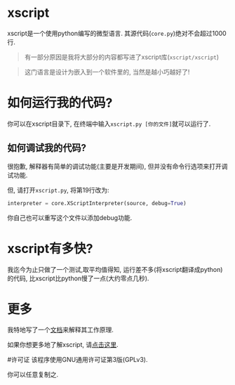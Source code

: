 # xscript
xscript是一个使用python编写的微型语言. 其源代码(`core.py`)绝对不会超过1000行.

> 有一部分原因是我将大部分的内容都写进了xscript库(`xscript/xscript`)

> 这门语言是设计为嵌入到一个软件里的, 当然是越小巧越好了!

# 如何运行我的代码?
你可以在xscript目录下, 在终端中输入`xscript.py [你的文件]`就可以运行了.

## 如何调试我的代码?
很抱歉, 解释器有简单的调试功能(主要是开发期间), 但并没有命令行选项来打开调试功能.

但, 请打开`xscript.py`, 将第19行改为:
```python
interpreter = core.XScriptInterpreter(source, debug=True)
```
你自己也可以重写这个文件以添加debug功能.

# xscript有多快?
我迄今为止只做了一个测试,取平均值得知, 运行差不多(将xscript翻译成python)的代码,
比xscript比python慢了一点(大约零点几秒).

# 更多
我特地写了一个[文档](howto.md)来解释其工作原理.

如果你想更多地了解xscript, 请[点击这里](./learn.md).

#许可证
该程序使用GNU通用许可证第3版(GPLv3).

你可以任意复制之.
